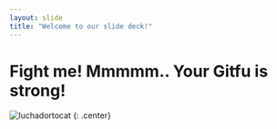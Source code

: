 ```yaml
---
layout: slide
title: "Welcome to our slide deck!"
---
```


# Fight me! Mmmmm.. Your Gitfu is strong!

![luchadortocat](https://octodex.github.com/images/luchadortocat.png)
{: .center}
